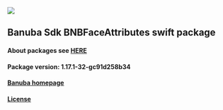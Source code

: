 [![](https://www.banuba.com/hubfs/Banuba_November2018/Images/Banuba%20SDK.png)](https://docs.banuba.com/far-sdk/tutorials/development/basic_integration?platform=ios)

## Banuba Sdk BNBFaceAttributes swift package

#### About packages see [HERE](https://docs.banuba.com/far-sdk/tutorials/development/installation?platform=ios)

#### Package version: **1.17.1-32-gc91d258b34**

#### **[Banuba homepage](https://banuba.com)**

#### **[License](https://www.banuba.com/terms)**
